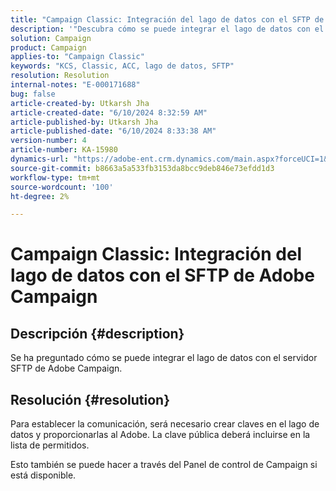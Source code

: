 ```yaml
---
title: "Campaign Classic: Integración del lago de datos con el SFTP de Adobe Campaign"
description: '"Descubra cómo se puede integrar el lago de datos con el servidor SFTP de Adobe Campaign".'
solution: Campaign
product: Campaign
applies-to: "Campaign Classic"
keywords: "KCS, Classic, ACC, lago de datos, SFTP"
resolution: Resolution
internal-notes: "E-000171688"
bug: false
article-created-by: Utkarsh Jha
article-created-date: "6/10/2024 8:32:59 AM"
article-published-by: Utkarsh Jha
article-published-date: "6/10/2024 8:33:38 AM"
version-number: 4
article-number: KA-15980
dynamics-url: "https://adobe-ent.crm.dynamics.com/main.aspx?forceUCI=1&pagetype=entityrecord&etn=knowledgearticle&id=0e03f108-0427-ef11-840a-6045bd026b83"
source-git-commit: b8663a5a533fb3153da8bcc9deb846e73efdd1d3
workflow-type: tm+mt
source-wordcount: '100'
ht-degree: 2%

---
```


# Campaign Classic: Integración del lago de datos con el SFTP de Adobe Campaign

## Descripción {#description}


Se ha preguntado cómo se puede integrar el lago de datos con el servidor SFTP de Adobe Campaign.


## Resolución {#resolution}


Para establecer la comunicación, será necesario crear claves en el lago de datos y proporcionarlas al Adobe. La clave pública deberá incluirse en la lista de permitidos.



Esto también se puede hacer a través del Panel de control de Campaign si está disponible.


